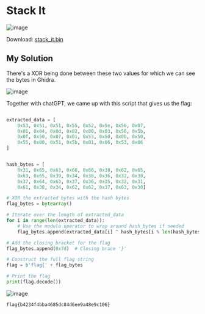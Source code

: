 # Stack It

![image](https://github.com/user-attachments/assets/e69c38e3-23f5-4939-889b-ef7e52a2fe2f)

Download: [stack_it.bin](https://raw.githubusercontent.com/LazyTitan33/CTF-Writeups/refs/heads/main/Huntress-CTF-2024/challenge-files/stack_it.bin)

## My Solution

There's a XOR being done between these two values for which we can see the bytes in Ghidra.


![image](https://github.com/user-attachments/assets/f377fdd8-b192-4d39-afcb-e077862a1da6)


Together with chatGPT, we came up with this script that gives us the flag:

```python

extracted_data = [
    0x53, 0x51, 0x51, 0x55, 0x52, 0x5e, 0x56, 0x07,
    0x01, 0x04, 0x0d, 0x02, 0x00, 0x03, 0x56, 0x5b,
    0x0f, 0x50, 0x07, 0x01, 0x53, 0x50, 0x0b, 0x50,
    0x55, 0x00, 0x51, 0x5b, 0x01, 0x06, 0x53, 0x06
]


hash_bytes = [ 
    0x31, 0x65, 0x63, 0x66, 0x66, 0x38, 0x62, 0x65, 
    0x63, 0x65, 0x39, 0x34, 0x38, 0x36, 0x32, 0x38, 
    0x37, 0x64, 0x63, 0x37, 0x36, 0x35, 0x32, 0x31,
    0x61, 0x38, 0x34, 0x62, 0x62, 0x37, 0x63, 0x30]

# XOR the extracted bytes with the hash bytes
flag_bytes = bytearray()

# Iterate over the length of extracted_data
for i in range(len(extracted_data)):
    # Use the modulo operator to wrap around hash_bytes if needed
    flag_bytes.append(extracted_data[i] ^ hash_bytes[i % len(hash_bytes)])

# Add the closing bracket for the flag
flag_bytes.append(0x7d)  # Closing brace '}'

# Construct the full flag string
flag = b'flag{' + flag_bytes

# Print the flag
print(flag.decode())
```

![image](https://github.com/user-attachments/assets/e920453b-063f-4fc7-ad03-1193787d49b0)


`flag{b4234f4bba4685dc84d6ee9a48e9c106}`
